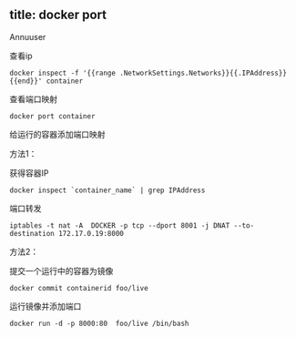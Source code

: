 title: docker port
---

Annuuser

<!-- more -->

查看ip

```
docker inspect -f '{{range .NetworkSettings.Networks}}{{.IPAddress}}{{end}}' container
```

查看端口映射

```
docker port container
```

给运行的容器添加端口映射

方法1：

获得容器IP

```
docker inspect `container_name` | grep IPAddress
```

端口转发

```
iptables -t nat -A  DOCKER -p tcp --dport 8001 -j DNAT --to-destination 172.17.0.19:8000
```

方法2：

提交一个运行中的容器为镜像

```
docker commit containerid foo/live
```

运行镜像并添加端口

```
docker run -d -p 8000:80  foo/live /bin/bash
```

